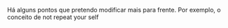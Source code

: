 Há alguns pontos que pretendo modificar mais para frente. Por exemplo, o conceito de not repeat your self
